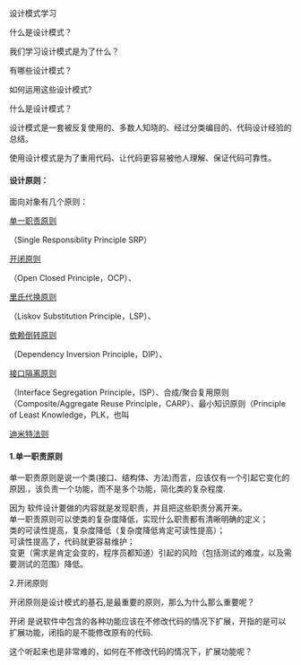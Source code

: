 设计模式学习

什么是设计模式？

我们学习设计模式是为了什么？

有哪些设计模式？

如何运用这些设计模式?

什么是设计模式？

设计模式是一套被反复使用的、多数人知晓的、经过分类编目的、代码设计经验的总结。

使用设计模式是为了重用代码、让代码更容易被他人理解、保证代码可靠性。

#### 设计原则：

面向对象有几个原则：

[单一职责原则](https://baike.baidu.com/item/单一职责原则)

（Single Responsiblity Principle SRP）

[开闭原则](https://baike.baidu.com/item/开闭原则)

（Open Closed Principle，OCP）、

[里氏代换原则](https://baike.baidu.com/item/里氏代换原则)

（Liskov Substitution Principle，LSP）、

[依赖倒转原则](https://baike.baidu.com/item/依赖倒转原则)

（Dependency Inversion Principle，DIP）、

[接口隔离原则](https://baike.baidu.com/item/接口隔离原则)

（Interface Segregation Principle，ISP）、合成/聚合复用原则（Composite/Aggregate Reuse Principle，CARP）、最小知识原则（Principle of Least Knowledge，PLK，也叫

[迪米特法则](https://baike.baidu.com/item/迪米特法则)

#### 1.单一职责原则

单一职责原则是说一个类\(接口、结构体、方法\)而言，应该仅有一个引起它变化的原因.，该负责一个功能，而不是多个功能，简化类的复杂程度.

因为 软件设计要做的内容就是发现职责，并且把这些职责分离开来。  
单一职责原则可以使类的复杂度降低，实现什么职责都有清晰明确的定义；  
类的可读性提高，复杂度降低（复杂度降低肯定可读性提高）；  
可读性提高了，代码就更容易维护；  
变更（需求是肯定会变的，程序员都知道）引起的风险（包括测试的难度，以及需要测试的范围）降低。

2.开闭原则

开闭原则是设计模式的基石,是最重要的原则，那么为什么那么重要呢？

开闭 是说软件中包含的各种功能应该在不修改代码的情况下扩展，开指的是可以扩展功能，闭指的是不能修改原有的代码.

这个听起来也是非常难的，如何在不修改代码的情况下，扩展功能呢？





